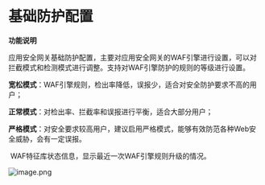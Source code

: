 # 基础防护配置

**功能说明**  

​    应用安全网关基础防护配置，主要对应用安全网关的WAF引擎进行设置，可以对拦截模式和检测模式进行调整。支持对WAF引擎防护的规则的等级进行设置。

​    **宽松模式**：WAF引擎规则，检出率降低，误报少，适合对安全防护要求不高的用户；

​    **正常模式**：对检出率、拦截率和误报进行平衡，适合大部分用户；

​    **严格模式**：对安全要求较高用户，建议启用严格模式，能够有效防范各种Web安全威胁，会有一定误报。

​    WAF特征库状态信息，显示最近一次WAF引擎规则升级的情况。

![image.png](https://img1.jcloudcs.com/cms/b07b7c93-6acf-46cc-b592-da3ee71cded520180817100857.png)

​    
